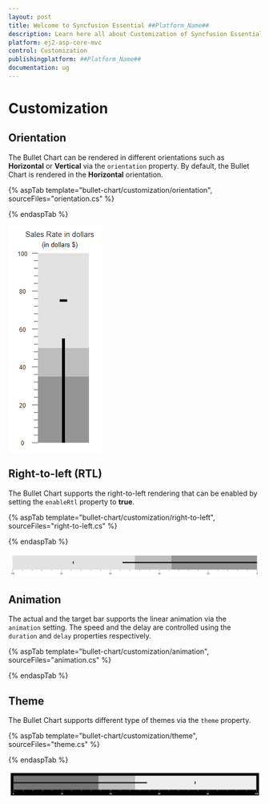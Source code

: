 ```yaml
---
layout: post
title: Welcome to Syncfusion Essential ##Platform_Name##
description: Learn here all about Customization of Syncfusion Essential ##Platform_Name## widgets based on HTML5 and jQuery.
platform: ej2-asp-core-mvc
control: Customization
publishingplatform: ##Platform_Name##
documentation: ug
---
```



# Customization

## Orientation

The Bullet Chart can be rendered in different orientations such as **Horizontal** or **Vertical** via the `orientation` property. By default, the Bullet Chart is rendered in the **Horizontal** orientation.

{% aspTab template="bullet-chart/customization/orientation", sourceFiles="orientation.cs" %}

{% endaspTab %}

![Bullet Chart with Orientation](images/blazor-bullet-chart-orientation.png)

## Right-to-left (RTL)

The Bullet Chart supports the right-to-left rendering that can be enabled by setting the `enableRtl` property to **true**.

{% aspTab template="bullet-chart/customization/right-to-left", sourceFiles="right-to-left.cs" %}

{% endaspTab %}

![Right to Left Flow Direction in Bullet Chart](images/blazor-bullet-chart-right-to-left-direction.png)

## Animation

The actual and the target bar supports the linear animation via the `animation` setting. The speed and the delay are controlled using the `duration` and `delay` properties respectively.

{% aspTab template="bullet-chart/customization/animation", sourceFiles="animation.cs" %}

{% endaspTab %}

## Theme

The Bullet Chart supports different type of themes via the `theme` property.

{% aspTab template="bullet-chart/customization/theme", sourceFiles="theme.cs" %}

{% endaspTab %}

![Applying Theme to Bullet Chart](images/blazor-bullet-chart-theme.png)